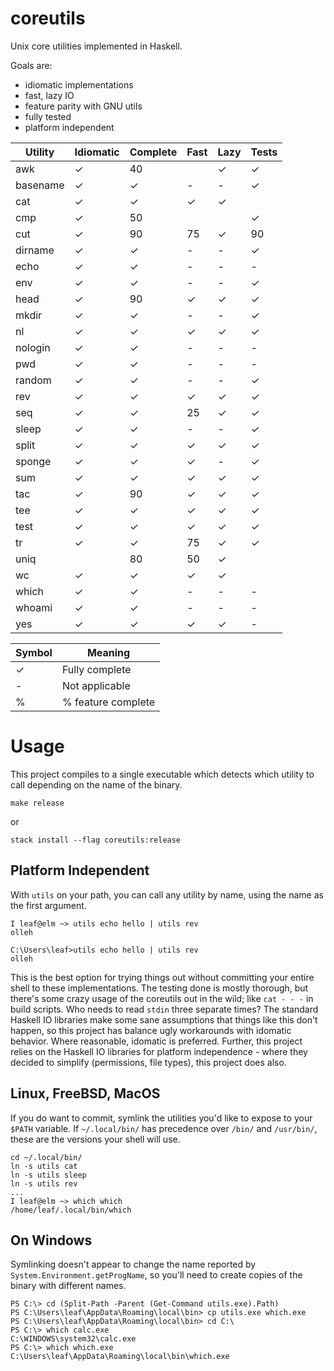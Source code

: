 # coreutils

Unix core utilities implemented in Haskell.

Goals are:
* idiomatic implementations
* fast, lazy IO
* feature parity with GNU utils
* fully tested
* platform independent

| Utility | Idiomatic | Complete | Fast | Lazy | Tests |
|---------|-----------|----------|------|------|-------|
| awk     | ✓         | 40       |      | ✓    | ✓     |
| basename| ✓         | ✓        | -    | -    | ✓     |
| cat     | ✓         | ✓        | ✓    | ✓    |       |
| cmp     | ✓         | 50       |      |      | ✓     |
| cut     | ✓         | 90       | 75   | ✓    | 90    |
| dirname | ✓         | ✓        | -    | -    | ✓     |
| echo    | ✓         | ✓        | -    | -    | -     |
| env     | ✓         | ✓        | -    | -    | ✓     |
| head    | ✓         | 90       | ✓    | ✓    | ✓     |
| mkdir   | ✓         | ✓        | -    | -    | ✓     |
| nl      | ✓         | ✓        | ✓    | ✓    | ✓     |
| nologin | ✓         | ✓        | -    | -    | -     |
| pwd     | ✓         | ✓        | -    | -    | -     |
| random  | ✓         | ✓        | -    | -    | ✓     |
| rev     | ✓         | ✓        | ✓    | ✓    | ✓     |
| seq     | ✓         | ✓        | 25   | ✓    | ✓     |
| sleep   | ✓         | ✓        | -    | -    | ✓     |
| split   | ✓         | ✓        | ✓    | ✓    | ✓     |
| sponge  | ✓         | ✓        | ✓    | -    | ✓     |
| sum     | ✓         | ✓        | ✓    | ✓    | ✓     |
| tac     | ✓         | 90       | ✓    | ✓    | ✓     |
| tee     | ✓         | ✓        | ✓    | ✓    | ✓     |
| test    | ✓         | ✓        | ✓    | ✓    | ✓     |
| tr      | ✓         | ✓        | 75   | ✓    | ✓    |
| uniq    |           | 80       | 50   | ✓    |       |
| wc      | ✓         | ✓        | ✓    | ✓    |       |
| which   | ✓         | ✓        | -    | -    | -     |
| whoami  | ✓         | ✓        | -    | -    | -     |
| yes     | ✓         | ✓        | ✓    | ✓    | -     |

| Symbol | Meaning            |
|--------|--------------------|
| ✓      | Fully complete     |
| -      | Not applicable     |
| %      | % feature complete |

# Usage

This project compiles to a single executable which detects which utility to call
depending on the name of the binary.

```
make release
```
or
```
stack install --flag coreutils:release
```

## Platform Independent

With `utils` on your path, you can call any utility by name, using the name as
the first argument.
```
I leaf@elm ~> utils echo hello | utils rev
olleh
```
```
C:\Users\leaf>utils echo hello | utils rev
olleh
```

This is the best option for trying things out without committing your entire
shell to these implementations. The testing done is mostly thorough, but there's
some crazy usage of the coreutils out in the wild; like `cat - - -` in
build scripts. Who needs to read `stdin` three separate times? The standard
Haskell IO libraries make some sane assumptions that things like this don't
happen, so this project has balance ugly workarounds with idomatic behavior.
Where reasonable, idomatic is preferred. Further, this project relies on the
Haskell IO libraries for platform independence - where they decided to simplify
(permissions, file types), this project does also.

## Linux, FreeBSD, MacOS

If you do want to commit, symlink the utilities you'd like to expose to your `$PATH` variable. If
`~/.local/bin/` has precedence over `/bin/` and `/usr/bin/`, these are the
versions your shell will use.

```
cd ~/.local/bin/
ln -s utils cat
ln -s utils sleep
ln -s utils rev
...
I leaf@elm ~> which which
/home/leaf/.local/bin/which
```

## On Windows

Symlinking doesn't appear to change the name reported by
`System.Environment.getProgName`, so you'll need to create copies of the binary
with different names.

```
PS C:\> cd (Split-Path -Parent (Get-Command utils.exe).Path)
PS C:\Users\leaf\AppData\Roaming\local\bin> cp utils.exe which.exe
PS C:\Users\leaf\AppData\Roaming\local\bin> cd C:\
PS C:\> which calc.exe
C:\WINDOWS\system32\calc.exe
PS C:\> which which.exe
C:\Users\leaf\AppData\Roaming\local\bin\which.exe
```
